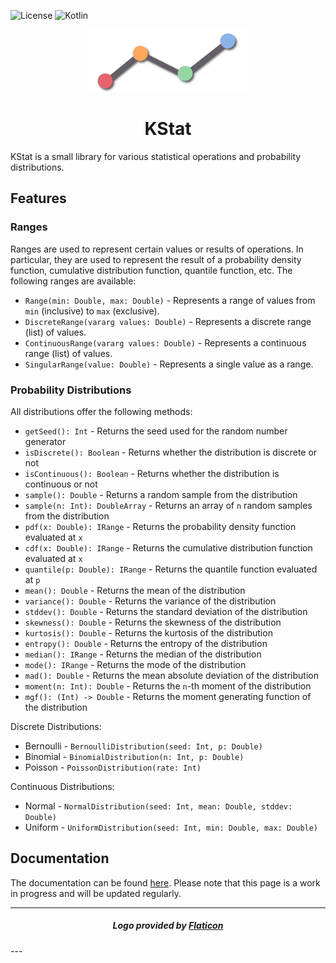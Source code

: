 ![License](https://img.shields.io/badge/License-MIT-%2368AD63?style=for-the-badge)
![Kotlin](https://img.shields.io/badge/Kotlin-1.8.0-%233e7fa8?logo=java&style=for-the-badge)

<p align="center">
    <img width="256" height="100" src="img/kstat-small.png" />
</p>

<h1 align="center">KStat</h1>

KStat is a small library for various statistical operations and probability distributions.

## Features

### Ranges

Ranges are used to represent certain values or results of operations. In particular, they are used to represent the
result of a probability density function, cumulative distribution function, quantile function, etc. The following
ranges are available:

- `Range(min: Double, max: Double)` - Represents a range of values from `min` (inclusive) to `max` (exclusive).
- `DiscreteRange(vararg values: Double)` - Represents a discrete range (list) of values.
- `ContinuousRange(vararg values: Double)` - Represents a continuous range (list) of values.
- `SingularRange(value: Double)` - Represents a single value as a range.

### Probability Distributions

All distributions offer the following methods:

- `getSeed(): Int` - Returns the seed used for the random number generator
- `isDiscrete(): Boolean` - Returns whether the distribution is discrete or not
- `isContinuous(): Boolean` - Returns whether the distribution is continuous or not
- `sample(): Double` - Returns a random sample from the distribution
- `sample(n: Int): DoubleArray` - Returns an array of `n` random samples from the distribution
- `pdf(x: Double): IRange` - Returns the probability density function evaluated at `x`
- `cdf(x: Double): IRange` - Returns the cumulative distribution function evaluated at `x`
- `quantile(p: Double): IRange` - Returns the quantile function evaluated at `p`
- `mean(): Double` - Returns the mean of the distribution
- `variance(): Double` - Returns the variance of the distribution
- `stddev(): Double` - Returns the standard deviation of the distribution
- `skewness(): Double` - Returns the skewness of the distribution
- `kurtosis(): Double` - Returns the kurtosis of the distribution
- `entropy(): Double` - Returns the entropy of the distribution
- `median(): IRange` - Returns the median of the distribution
- `mode(): IRange` - Returns the mode of the distribution
- `mad(): Double` - Returns the mean absolute deviation of the distribution
- `moment(n: Int): Double` - Returns the `n`-th moment of the distribution
- `mgf(): (Int) -> Double` - Returns the moment generating function of the distribution

Discrete Distributions:

- Bernoulli - `BernoulliDistribution(seed: Int, p: Double)`
- Binomial - `BinomialDistribution(n: Int, p: Double)`
- Poisson - `PoissonDistribution(rate: Int)`

Continuous Distributions:

- Normal - `NormalDistribution(seed: Int, mean: Double, stddev: Double)`
- Uniform - `UniformDistribution(seed: Int, min: Double, max: Double)`

## Documentation

The documentation can be found [here](https://kstat-documentation.netlify.app/). Please note that this page is a work
in progress and will be updated regularly.

---
<h5 align="center">Logo provided by <a href="https://www.flaticon.com/">Flaticon</a></h5>
---